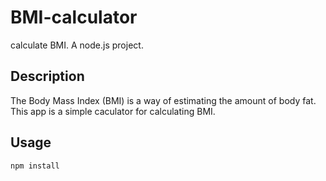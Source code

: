 # BMI-calculator
calculate BMI. A node.js project.
## Description
The Body Mass Index (BMI) is a way of estimating the amount of body fat. This app is a simple caculator for calculating BMI.
## Usage
```npm install```
